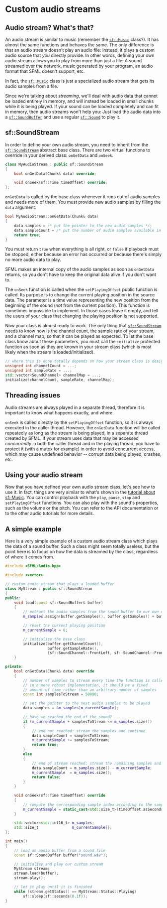 # Custom audio streams

## Audio stream? What's that?

An audio stream is similar to music (remember the [`sf::Music`](https://www.sfml-dev.org/documentation/3.0.0/classsf_1_1Music.php "sf::Music documentation") class?).
It has almost the same functions and behaves the same.
The only difference is that an audio stream doesn't play an audio file: Instead, it plays a custom audio source that _you_ directly provide.
In other words, defining your own audio stream allows you to play from more than just a file: A sound streamed over the network, music generated by your program, an audio format that SFML doesn't support, etc.

In fact, the [`sf::Music`](https://www.sfml-dev.org/documentation/3.0.0/classsf_1_1Music.php "sf::Music documentation") class is just a specialized audio stream that gets its audio samples from a file.

Since we're talking about _streaming_, we'll deal with audio data that cannot be loaded entirely in memory, and will instead be loaded in small chunks while it is being played.
If your sound can be loaded completely and can fit in memory, then audio streams won't help you: Just load the audio data into a [`sf::SoundBuffer`](https://www.sfml-dev.org/documentation/3.0.0/classsf_1_1SoundBuffer.php "sf::SoundBuffer documentation") and use a regular [`sf::Sound`](https://www.sfml-dev.org/documentation/3.0.0/classsf_1_1Sound.php "sf::Sound documentation") to play it.

## sf::SoundStream

In order to define your own audio stream, you need to inherit from the [`sf::SoundStream`](https://www.sfml-dev.org/documentation/3.0.0/classsf_1_1SoundStream.php "sf::SoundStream documentation") abstract base class.
There are two virtual functions to override in your derived class: `onGetData` and `onSeek`.

```cpp
class MyAudioStream : public sf::SoundStream
{
    bool onGetData(Chunk& data) override;

    void onSeek(sf::Time timeOffset) override;
};
```

`onGetData` is called by the base class whenever it runs out of audio samples and needs more of them.
You must provide new audio samples by filling the `data` argument:

```cpp
bool MyAudioStream::onGetData(Chunk& data)
{
    data.samples = /* put the pointer to the new audio samples */;
    data.sampleCount = /* put the number of audio samples available in the new chunk */;
    return true;
}
```

You must return `true` when everything is all right, or `false` if playback must be stopped, either because an error has occurred or because there's simply no more audio data to play.

SFML makes an internal copy of the audio samples as soon as `onGetData` returns, so you don't have to keep the original data alive if you don't want to.

The `onSeek` function is called when the `setPlayingOffset` public function is called.
Its purpose is to change the current playing position in the source data.
The parameter is a time value representing the new position from the beginning of the sound (_not_ from the current position).
This function is sometimes impossible to implement.
In those cases leave it empty, and tell the users of your class that changing the playing position is not supported.

Now your class is almost ready to work.
The only thing that [`sf::SoundStream`](https://www.sfml-dev.org/documentation/3.0.0/classsf_1_1SoundStream.php "sf::SoundStream documentation") needs to know now is the channel count, the sample rate of your stream, and a channel map, so that it can be played as expected.
To let the base class know about these parameters, you must call the `initialize` protected function as soon as they are known in your stream class (which is most likely when the stream is loaded/initialized).

```cpp
// where this is done totally depends on how your stream class is designed
unsigned int channelCount = ...;
unsigned int sampleRate = ...;
std::vector<SoundChannel> channelMap = ...;
initialize(channelCount, sampleRate, channelMap);
```

## Threading issues

Audio streams are always played in a separate thread, therefore it is important to know what happens exactly, and where.

`onSeek` is called directly by the `setPlayingOffset` function, so it is always executed in the caller thread.
However, the `onGetData` function will be called repeatedly as long as the stream is being played, in a separate thread created by SFML.
If your stream uses data that may be accessed _concurrently_ in both the caller thread and in the playing thread, you have to protect it (with a mutex for example) in order to avoid concurrent access, which may cause undefined behavior -- corrupt data being played, crashes, etc.

## Using your audio stream

Now that you have defined your own audio stream class, let's see how to use it.
In fact, things are very similar to what's shown in the [tutorial about sf::Music](https://www.sfml-dev.org/tutorials/2.6/audio-sounds.php "Playing sounds and musics").
You can control playback with the `play`, `pause`, `stop` and `setPlayingOffset` functions.
You can also play with the sound's properties, such as the volume or the pitch.
You can refer to the API documentation or to the other audio tutorials for more details.

## A simple example

Here is a very simple example of a custom audio stream class which plays the data of a sound buffer.
Such a class might seem totally useless, but the point here is to focus on how the data is streamed by the class, regardless of where it comes from.

```cpp
#include <SFML/Audio.hpp>

#include <vector>

// custom audio stream that plays a loaded buffer
class MyStream : public sf::SoundStream
{
public:
    void load(const sf::SoundBuffer& buffer)
    {
        // extract the audio samples from the sound buffer to our own container
        m_samples.assign(buffer.getSamples(), buffer.getSamples() + buffer.getSampleCount());

        // reset the current playing position
        m_currentSample = 0;

        // initialize the base class
        initialize(buffer.getChannelCount(),
                   buffer.getSampleRate(),
                   {sf::SoundChannel::FrontLeft, sf::SoundChannel::FrontRight});
    }

private:
    bool onGetData(Chunk& data) override
    {
        // number of samples to stream every time the function is called;
        // in a more robust implementation, it should be a fixed
        // amount of time rather than an arbitrary number of samples
        const int samplesToStream = 50000;

        // set the pointer to the next audio samples to be played
        data.samples = &m_samples[m_currentSample];

        // have we reached the end of the sound?
        if (m_currentSample + samplesToStream <= m_samples.size())
        {
            // end not reached: stream the samples and continue
            data.sampleCount = samplesToStream;
            m_currentSample += samplesToStream;
            return true;
        }
        else
        {
            // end of stream reached: stream the remaining samples and stop playback
            data.sampleCount = m_samples.size() - m_currentSample;
            m_currentSample  = m_samples.size();
            return false;
        }
    }

    void onSeek(sf::Time timeOffset) override
    {
        // compute the corresponding sample index according to the sample rate and channel count
        m_currentSample = static_cast<std::size_t>(timeOffset.asSeconds() * getSampleRate() * getChannelCount());
    }

    std::vector<std::int16_t> m_samples;
    std::size_t               m_currentSample{};
};

int main()
{
    // load an audio buffer from a sound file
    const sf::SoundBuffer buffer("sound.wav");

    // initialize and play our custom stream
    MyStream stream;
    stream.load(buffer);
    stream.play();

    // let it play until it is finished
    while (stream.getStatus() == MyStream::Status::Playing)
        sf::sleep(sf::seconds(0.1f));
}
```
